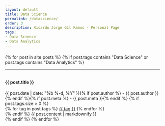 ```yaml
---
layout: default
title: Data Science
permalink: /datascience/
order: 3
description: Ricardo Jorge Gil Ramos - Personal Page
tags:
- Data Science
- Data Analytics
---
```

<div id="center-body" class="wrap">
  <div id="{{permalink | replace: '/', ''}}-page" class="content-body" style="margin:20px 0px">
    <!--<h2><i class="fa fa-warning fa-lg"></i> Data Science: You are in the Data Science area.</h2>-->
    {% for post in site.posts %}
      {% if post.tags contains "Data Science" or post.tags contains "Data Analytics" %}
      <hr/>
      <article class="blog-post">
        <div class="row entry">
          <div class="col-sm-1 scrollimation fade-up in">
            <div id="{{ post.entry }}" class="media">
              <div style="overflow: hidden" class="media-body">
                <h4>{{ post.title }}</h4>
                <time datetime="{{ post.date | date: "%F" }}">{{ post.date | date: "%b %-d, %Y" }}{% if post.author %} - {{ post.author }}{% endif %}{% if post.meta %} - {{ post.meta }}{% endif %}</time>
                {% if post.tags.size > 0 %}
                  <div class="post-taglist">
                    {% for tag in post.tags %}
                      <a href="{{ site.baseurl }}/tags/#{{ tag }}-ref" class="post-tag">{{ tag }}</a>
                    {% endfor %}
                  </div>
                {% endif %}          
                {{ post.content | markdownify }}
              </div>
            </div>
          </div>
        </div>
      </article>
      {% endif %}
    {% endfor %}
  </div>
</div>
